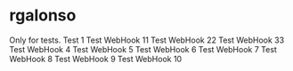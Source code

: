 # rgalonso
Only for tests.
Test 1
Test WebHook 11
Test WebHook 22
Test WebHook 33
Test WebHook 4
Test WebHook 5
Test WebHook 6
Test WebHook 7
Test WebHook 8
Test WebHook 9
Test WebHook 10
